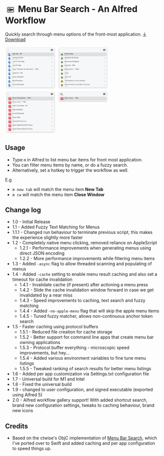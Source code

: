 # <img src='assets/icon.png' width='35' align='center' alt='icon'> Menu Bar Search - An Alfred Workflow

Quickly search through menu options of the front-most application. [↓ Download](https://github.com/BenziAhamed/Menu-Bar-Search/releases/latest/download/Menu.Bar.Search.alfredworkflow)

<span>
  <img src='assets/finder.png' width='33%' alt='finder'> 
  <img src='assets/photos.png' width='33%' alt='photos'> 
  <img src='assets/music.png' width='33%' alt='music'>
  <img src='assets/search.png' width='33%' alt='search' align='top'>
</span>


## Usage

- Type `m` in Alfred to list menu bar items for front most application.
- You can filter menu items by name, or do a fuzzy search.
- Alternatively, set a hotkey to trigger the workflow as well.

E.g

- `m new tab` will match the menu item **New Tab**
- `m cw` will match the menu item **Close Window**


## Change log

- 1.0 - Initial Release
- 1.1 - Added Fuzzy Text Matching for Menus
- 1.1.1 - Changed run behaviour to terminate previous script, this makes the experience slightly more faster
- 1.2 - Completely native menu clicking, removed reliance on AppleScript
  - 1.2.1 - Performance improvements when generating menus using direct JSON encoding
  - 1.2.2 - More performance improvements while filtering menu items
- 1.3 - Added `-async` flag to allow threaded scanning and populating of menus
- 1.4 - Added `-cache` setting to enable menu result caching and also set a timeout for cache invalidation
  - 1.4.1 - Invalidate cache (if present) after actioning a menu press
  - 1.4.2 - Slide the cache invalidation window forward in case we get invalidated by a near miss
  - 1.4.3 - Speed improvements to caching, text search and fuzzy matching
  - 1.4.4 - Added `-no-apple-menu` flag that will skip the apple menu items
  - 1.4.5 - Tuned fuzzy matcher, allows non-continuous anchor token search
- 1.5 - Faster caching using protocol buffers
  - 1.5.1 - Reduced file creation for cache storage
  - 1.5.2 - Better support for command line apps that create menu bar owning applications
  - 1.5.3 - Protocol buffer everything - microscopic speed improvements, but hey...
  - 1.5.4 - Added various environment variables to fine tune menu listings
  - 1.5.5 - Tweaked ranking of search results for better menu listings
- 1.6 - Added per app customization via Settings.txt configuration file
- 1.7 - Universal build for M1 and Intel
- 1.8 - Fixed the universal build
- 1.9 - changed to user configuration, and signed executable (exported using Alfred 5)
- 2.0 - Alfred workflow gallery support! With added shortcut search, brand new configuration settings, tweaks to caching behaviour, brand new icons

## Credits

- Based on the ctwise's ObjC implementation of [Menu Bar Search](https://www.alfredforum.com/topic/1993-menu-search/), which I've ported over to Swift and added caching and per app configuration to speed things up.
